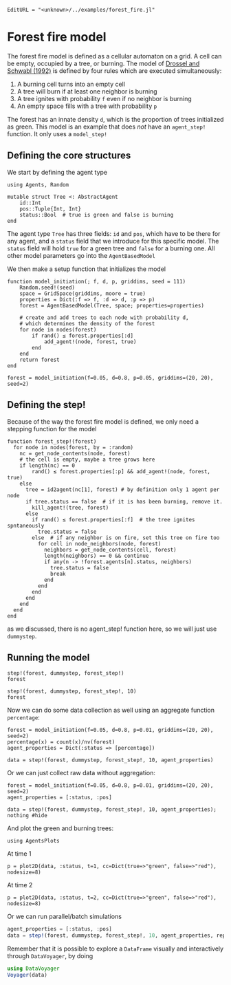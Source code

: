 ```@meta
EditURL = "<unknown>/../examples/forest_fire.jl"
```

# Forest fire model

The forest fire model is defined as a cellular automaton on a grid.
A cell can be empty, occupied by a tree, or burning.
The model of [Drossel and Schwabl (1992)](https://en.wikipedia.org/wiki/Forest-fire_model)
is defined by four rules which are executed simultaneously:

1. A burning cell turns into an empty cell
1. A tree will burn if at least one neighbor is burning
1. A tree ignites with probability `f` even if no neighbor is burning
1. An empty space fills with a tree with probability `p`

The forest has an innate density `d`, which is the proportion of trees initialized as
green.
This model is an example that does _not_ have an `agent_step!` function. It only
uses a `model_step!`

## Defining the core structures

We start by defining the agent type

```@example forest_fire
using Agents, Random

mutable struct Tree <: AbstractAgent
    id::Int
    pos::Tuple{Int, Int}
    status::Bool  # true is green and false is burning
end
```

The agent type `Tree` has three fields: `id` and `pos`, which have to be there for any agent,
and a `status` field that we introduce for this specific model.
The `status` field will hold `true` for a green tree and `false` for a burning one.
All other model parameters go into the `AgentBasedModel`

We then make a setup function that initializes the model

```@example forest_fire
function model_initiation(; f, d, p, griddims, seed = 111)
    Random.seed!(seed)
    space = GridSpace(griddims, moore = true)
    properties = Dict(:f => f, :d => d, :p => p)
    forest = AgentBasedModel(Tree, space; properties=properties)

    # create and add trees to each node with probability d,
    # which determines the density of the forest
    for node in nodes(forest)
        if rand() ≤ forest.properties[:d]
            add_agent!(node, forest, true)
        end
    end
    return forest
end

forest = model_initiation(f=0.05, d=0.8, p=0.05, griddims=(20, 20), seed=2)
```

## Defining the step!
Because of the way the forest fire model is defined, we only need a
stepping function for the model

```@example forest_fire
function forest_step!(forest)
  for node in nodes(forest, by = :random)
    nc = get_node_contents(node, forest)
    # the cell is empty, maybe a tree grows here
    if length(nc) == 0
        rand() ≤ forest.properties[:p] && add_agent!(node, forest, true)
    else
      tree = id2agent(nc[1], forest) # by definition only 1 agent per node
      if tree.status == false  # if it is has been burning, remove it.
        kill_agent!(tree, forest)
      else
        if rand() ≤ forest.properties[:f]  # the tree ignites spntaneously
          tree.status = false
        else  # if any neighbor is on fire, set this tree on fire too
          for cell in node_neighbors(node, forest)
            neighbors = get_node_contents(cell, forest)
            length(neighbors) == 0 && continue
            if any(n -> !forest.agents[n].status, neighbors)
              tree.status = false
              break
            end
          end
        end
      end
    end
  end
end
```

as we discussed, there is no agent_step! function here, so we will just use `dummystep`.

## Running the model

```@example forest_fire
step!(forest, dummystep, forest_step!)
forest
```

```@example forest_fire
step!(forest, dummystep, forest_step!, 10)
forest
```

Now we can do some data collection as well using an aggregate function `percentage`:

```@example forest_fire
forest = model_initiation(f=0.05, d=0.8, p=0.01, griddims=(20, 20), seed=2)
percentage(x) = count(x)/nv(forest)
agent_properties = Dict(:status => [percentage])

data = step!(forest, dummystep, forest_step!, 10, agent_properties)
```

Or we can just collect raw data without aggregation:

```@example forest_fire
forest = model_initiation(f=0.05, d=0.8, p=0.01, griddims=(20, 20), seed=2)
agent_properties = [:status, :pos]

data = step!(forest, dummystep, forest_step!, 10, agent_properties);
nothing #hide
```

And plot the green and burning trees:

```@example forest_fire
using AgentsPlots
```

At time 1

```@example forest_fire
p = plot2D(data, :status, t=1, cc=Dict(true=>"green", false=>"red"), nodesize=8)
```

At time 2

```@example forest_fire
p = plot2D(data, :status, t=2, cc=Dict(true=>"green", false=>"red"), nodesize=8)
```

Or we can run parallel/batch simulations
```julia
agent_properties = [:status, :pos]
data = step!(forest, dummystep, forest_step!, 10, agent_properties, replicates=10)
```

Remember that it is possible to explore a `DataFrame` visually and interactively
through `DataVoyager`, by doing
```julia
using DataVoyager
Voyager(data)
```

